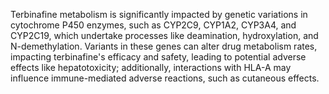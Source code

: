 Terbinafine metabolism is significantly impacted by genetic variations in cytochrome P450 enzymes, such as CYP2C9, CYP1A2, CYP3A4, and CYP2C19, which undertake processes like deamination, hydroxylation, and N-demethylation. Variants in these genes can alter drug metabolism rates, impacting terbinafine's efficacy and safety, leading to potential adverse effects like hepatotoxicity; additionally, interactions with HLA-A may influence immune-mediated adverse reactions, such as cutaneous effects.